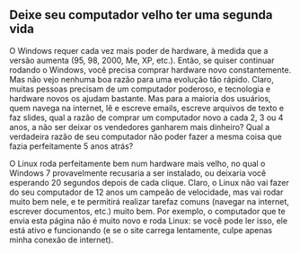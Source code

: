 



﻿<h2>Deixe seu computador velho ter uma segunda vida</h2>

O Windows requer cada vez mais poder de hardware, à medida que a versão aumenta (95, 98, 2000, Me, XP, etc.). Então, se quiser continuar rodando o Windows, você precisa comprar hardware novo constantemente. Mas não vejo nenhuma boa razão para uma evolução tão rápido. Claro, muitas pessoas precisam de um computador poderoso, e tecnologia e hardware novos os ajudam bastante. Mas para a maioria dos usuários, quem navega na internet, lê e escreve emails, escreve arquivos de texto e faz slides, qual a razão de comprar um computador novo a cada 2, 3 ou 4 anos, a não ser deixar os vendedores ganharem mais dinheiro? Qual a verdadeira razão de seu computador não poder fazer a mesma coisa que fazia perfeitamente 5 anos atrás?

O Linux roda perfeitamente bem num hardware mais velho, no qual o Windows 7 provavelmente recusaria a ser instalado, ou deixaria você esperando 20 segundos depois de cada clique. Claro, o Linux não vai fazer do seu computador de 12 anos um campeão de velocidade, mas vai rodar muito bem nele, e te permitirá realizar tarefaz comuns (navegar na internet, escrever documentos, etc.) muito bem. Por exemplo, o computador que te envia esta página não é muito novo e roda Linux: se você pode ler isso, ele está ativo e funcionando (e se o site carrega lentamente, culpe apenas minha conexão de internet).




